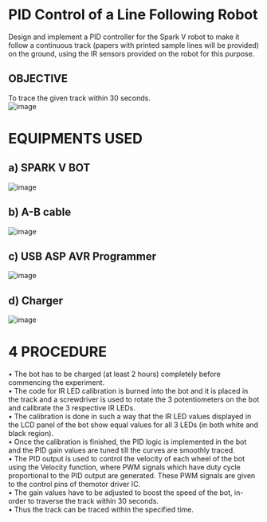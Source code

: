 # PID Control of a Line Following Robot
Design and implement a PID controller for the Spark V robot to make it follow a continuous track (papers with printed sample lines will be provided) on the ground, using the IR sensors provided on the robot for this purpose.
## OBJECTIVE
To trace the given track within 30 seconds.
<br> 
![image](https://user-images.githubusercontent.com/47277960/184232380-c6d9c2e7-9a7e-4a6b-b5f9-810a4a2bd073.png)

# EQUIPMENTS USED
## a) SPARK V BOT
![image](https://user-images.githubusercontent.com/47277960/184232833-8205e1f0-79cd-4418-bbc0-44b797302322.png)



## b) A-B cable
![image](https://user-images.githubusercontent.com/47277960/184232979-87cd6115-5444-4f9b-8a7e-32ca1c1ff012.png)


## c) USB ASP AVR Programmer
![image](https://user-images.githubusercontent.com/47277960/184233165-e0631752-caf3-40b6-90e8-248d05ce99e3.png)


## d) Charger
![image](https://user-images.githubusercontent.com/47277960/184233298-2bd5239a-fb8b-4bdd-b25a-de5da1b516b1.png)

# 4 PROCEDURE
• The bot has to be charged (at least 2 hours) completely before
commencing the experiment.
<br>
• The code for IR LED calibration is burned into the bot and it is
placed in the track and a screwdriver is used to rotate the 3
potentiometers on the bot and calibrate the 3 respective IR LEDs.
<br>
• The calibration is done in such a way that the IR LED values
displayed in the LCD panel of the bot show equal values for all 3
LEDs (in both white and black region).
<br>
• Once the calibration is finished, the PID logic is implemented in
the bot and the PID gain values are tuned till the curves are
smoothly traced.
<br>
• The PID output is used to control the velocity of each wheel of the
bot using the Velocity function, where PWM signals which have
duty cycle proportional to the PID output are generated. These
PWM signals are given to the control pins of themotor driver IC.
<br>
• The gain values have to be adjusted to boost the speed of the
bot, in-order to traverse the track within 30 seconds.
<br>
• Thus the track can be traced within the specified time.
